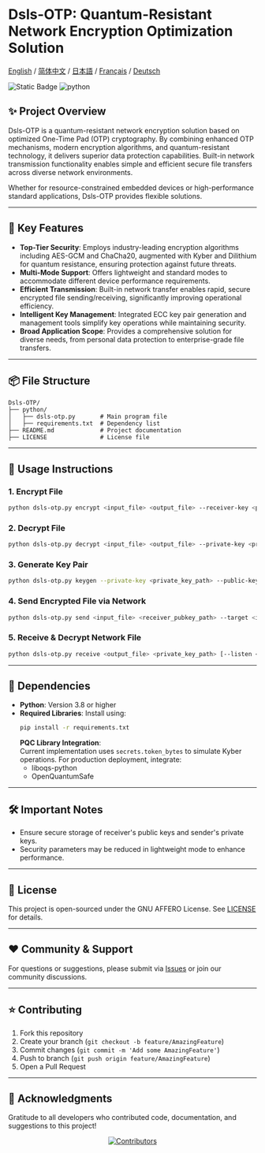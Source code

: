 # Dsls-OTP: Quantum-Resistant Network Encryption Optimization Solution

[English](README.md) / [简体中文](README_CN.md) / [日本語](README_JP.md) / [Français](README_FR.md) / [Deutsch](README_DE.md)

![Static Badge](https://img.shields.io/badge/License_GNU_AFFERO-0?logo=gnu&color=8A2BE2)
<img src="https://img.shields.io/badge/python-3.10 ~ 3.13 -blue.svg" alt="python">

## ✨ Project Overview

Dsls-OTP is a quantum-resistant network encryption solution based on optimized One-Time Pad (OTP) cryptography. By combining enhanced OTP mechanisms, modern encryption algorithms, and quantum-resistant technology, it delivers superior data protection capabilities. Built-in network transmission functionality enables simple and efficient secure file transfers across diverse network environments.

Whether for resource-constrained embedded devices or high-performance standard applications, Dsls-OTP provides flexible solutions.

---

## 🚀 Key Features

- **Top-Tier Security**: Employs industry-leading encryption algorithms including AES-GCM and ChaCha20, augmented with Kyber and Dilithium for quantum resistance, ensuring protection against future threats.
- **Multi-Mode Support**: Offers lightweight and standard modes to accommodate different device performance requirements.
- **Efficient Transmission**: Built-in network transfer enables rapid, secure encrypted file sending/receiving, significantly improving operational efficiency.
- **Intelligent Key Management**: Integrated ECC key pair generation and management tools simplify key operations while maintaining security.
- **Broad Application Scope**: Provides a comprehensive solution for diverse needs, from personal data protection to enterprise-grade file transfers.

---

## 📦 File Structure

```
Dsls-OTP/
├── python/
│   ├── dsls-otp.py       # Main program file
│   ├── requirements.txt  # Dependency list
├── README.md             # Project documentation
├── LICENSE               # License file
```

---

## 📖 Usage Instructions

### 1. Encrypt File
```bash
python dsls-otp.py encrypt <input_file> <output_file> --receiver-key <public_key_path> [--lightweight]
```

### 2. Decrypt File
```bash
python dsls-otp.py decrypt <input_file> <output_file> --private-key <private_key_path> [--password <key_password>]
```

### 3. Generate Key Pair
```bash
python dsls-otp.py keygen --private-key <private_key_path> --public-key <public_key_path> [--password <key_password>]
```

### 4. Send Encrypted File via Network
```bash
python dsls-otp.py send <input_file> <receiver_pubkey_path> --target <ip:port> [--lightweight]
```

### 5. Receive & Decrypt Network File
```bash
python dsls-otp.py receive <output_file> <private_key_path> [--listen <address:port>] [--password <key_password>]
```

---

## 🔧 Dependencies

- **Python**: Version 3.8 or higher
- **Required Libraries**: Install using:
  ```bash
  pip install -r requirements.txt
  ```
  **PQC Library Integration**:  
  Current implementation uses `secrets.token_bytes` to simulate Kyber operations. For production deployment, integrate:
    - liboqs-python
    - OpenQuantumSafe

---

## 🛠️ Important Notes

- Ensure secure storage of receiver's public keys and sender's private keys.
- Security parameters may be reduced in lightweight mode to enhance performance.

---

## 📜 License

This project is open-sourced under the GNU AFFERO License. See [LICENSE](LICENSE) for details.

---

## ❤️ Community & Support

For questions or suggestions, please submit via [Issues](https://github.com/DslsDZC/Dsls-OTP/issues) or join our community discussions.

---

## ⭐ Contributing

1. Fork this repository
2. Create your branch (`git checkout -b feature/AmazingFeature`)
3. Commit changes (`git commit -m 'Add some AmazingFeature'`)
4. Push to branch (`git push origin feature/AmazingFeature`)
5. Open a Pull Request

---

## 🌟 Acknowledgments

Gratitude to all developers who contributed code, documentation, and suggestions to this project!

<p align="center">
  <a href="https://github.com/DslsDZC/Dsls-OTP/graphs/contributors">
    <img src="https://contrib.rocks/image?repo=DslsDZC/Dsls-OTP" alt="Contributors">
  </a>
</p>